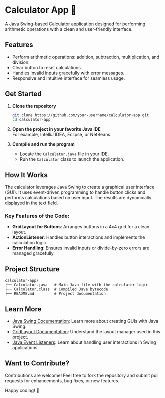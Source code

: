 # Calculator App 🧮

A Java Swing-based Calculator application designed for performing arithmetic operations with a clean and user-friendly interface.

## Features

- Perform arithmetic operations: addition, subtraction, multiplication, and division.  
- Clear button to reset calculations.  
- Handles invalid inputs gracefully with error messages.  
- Responsive and intuitive interface for seamless usage.  

## Get Started

1. **Clone the repository**  
   ```bash
   git clone https://github.com/your-username/calculator-app.git
   cd calculator-app
   ```

2. **Open the project in your favorite Java IDE**  
   For example, IntelliJ IDEA, Eclipse, or NetBeans.

3. **Compile and run the program**  
   - Locate the `Calculator.java` file in your IDE.  
   - Run the `Calculator` class to launch the application.  

## How It Works

The calculator leverages Java Swing to create a graphical user interface (GUI). It uses event-driven programming to handle button clicks and performs calculations based on user input. The results are dynamically displayed in the text field.

### Key Features of the Code:
- **GridLayout for Buttons**: Arranges buttons in a 4x4 grid for a clean layout.  
- **ActionListener**: Handles button interactions and implements the calculation logic.  
- **Error Handling**: Ensures invalid inputs or divide-by-zero errors are managed gracefully.  

## Project Structure

```
calculator-app/
├── Calculator.java   # Main Java file with the calculator logic
├── Calculator.class  # Compiled Java bytecode
├── README.md         # Project documentation
```

## Learn More

- [Java Swing Documentation](https://docs.oracle.com/javase/tutorial/uiswing/): Learn more about creating GUIs with Java Swing.  
- [GridLayout Documentation](https://docs.oracle.com/javase/7/docs/api/java/awt/GridLayout.html): Understand the layout manager used in this project.  
- [Java Event Listeners](https://docs.oracle.com/javase/tutorial/uiswing/events/actionlistener.html): Learn about handling user interactions in Swing applications.  

## Want to Contribute?

Contributions are welcome! Feel free to fork the repository and submit pull requests for enhancements, bug fixes, or new features.

Happy coding! 🚀
